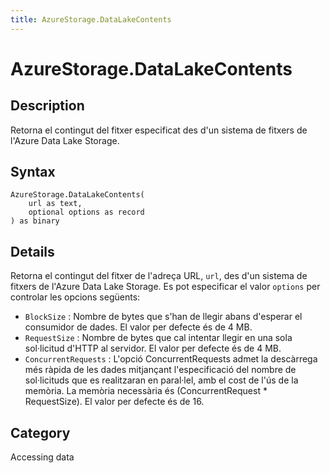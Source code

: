 ```yaml
---
title: AzureStorage.DataLakeContents
---
```


# AzureStorage.DataLakeContents


## Description

Retorna el contingut del fitxer especificat des d&#39;un sistema de fitxers de l&#39;Azure Data Lake Storage.


## Syntax

```powerquery
AzureStorage.DataLakeContents(
    url as text,
    optional options as record
) as binary
```


## Details

Retorna el contingut del fitxer de l'adreça URL, <code>url</code>, des d'un sistema de fitxers de l'Azure Data Lake Storage. Es pot especificar el valor <code>options</code> per controlar les opcions següents:    <ul><li><code>BlockSize</code> : Nombre de bytes que s&#39;han de llegir abans d&#39;esperar el consumidor de dades. El valor per defecte &#233;s de 4&#160;MB.</li><li><code>RequestSize</code> : Nombre de bytes que cal intentar llegir en una sola sol&#183;licitud d&#39;HTTP al servidor. El valor per defecte &#233;s de 4&#160;MB.</li><li><code>ConcurrentRequests</code> : L&#39;opci&#243; ConcurrentRequests admet la desc&#224;rrega m&#233;s r&#224;pida de les dades mitjan&#231;ant l&#39;especificaci&#243; del nombre de sol&#183;licituds que es realitzaran en paral&#183;lel, amb el cost de l&#39;&#250;s de la mem&#242;ria. La mem&#242;ria necess&#224;ria &#233;s (ConcurrentRequest \* RequestSize). El valor per defecte &#233;s de 16.</li></ul>



## Category
Accessing data
